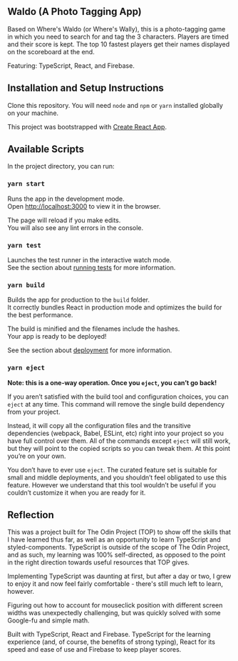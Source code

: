 ## Waldo (A Photo Tagging App)

Based on Where's Waldo (or Where's Wally), this is a photo-tagging game in which you need to search for and tag the 3 characters.
Players are timed and their score is kept.
The top 10 fastest players get their names displayed on the scoreboard at the end.

Featuring: TypeScript, React, and Firebase.

## Installation and Setup Instructions

Clone this repository. You will need `node` and `npm` or `yarn` installed globally on your machine.  

This project was bootstrapped with [Create React App](https://github.com/facebook/create-react-app).

## Available Scripts

In the project directory, you can run:

### `yarn start`

Runs the app in the development mode.\
Open [http://localhost:3000](http://localhost:3000) to view it in the browser.

The page will reload if you make edits.\
You will also see any lint errors in the console.

### `yarn test`

Launches the test runner in the interactive watch mode.\
See the section about [running tests](https://facebook.github.io/create-react-app/docs/running-tests) for more information.

### `yarn build`

Builds the app for production to the `build` folder.\
It correctly bundles React in production mode and optimizes the build for the best performance.

The build is minified and the filenames include the hashes.\
Your app is ready to be deployed!

See the section about [deployment](https://facebook.github.io/create-react-app/docs/deployment) for more information.

### `yarn eject`

**Note: this is a one-way operation. Once you `eject`, you can’t go back!**

If you aren’t satisfied with the build tool and configuration choices, you can `eject` at any time. This command will remove the single build dependency from your project.

Instead, it will copy all the configuration files and the transitive dependencies (webpack, Babel, ESLint, etc) right into your project so you have full control over them. All of the commands except `eject` will still work, but they will point to the copied scripts so you can tweak them. At this point you’re on your own.

You don’t have to ever use `eject`. The curated feature set is suitable for small and middle deployments, and you shouldn’t feel obligated to use this feature. However we understand that this tool wouldn’t be useful if you couldn’t customize it when you are ready for it.

## Reflection

  This was a project built for The Odin Project (TOP) to show off the skills that I have learned thus far, as well as an opportunity to learn TypeScript and styled-components. TypeScript is outside of the scope of The Odin Project, and as such, my learning was 100% self-directed, as opposed to the point in the right direction towards useful resources that TOP gives.
  
  Implementing TypeScript was daunting at first, but after a day or two, I grew to enjoy it and now feel fairly comfortable - there's still much left to learn, however.
  
  Figuring out how to account for mouseclick position with different screen widths was unexpectedly challenging, but was quickly solved with some Google-fu and simple math.

  Built with TypeScript, React and Firebase. TypeScript for the learning experience (and, of course, the benefits of strong typing), React for its speed and ease of use and Firebase to keep player scores.